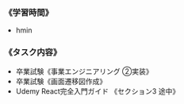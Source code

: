 ### 《学習時間》  
- hmin

### 《タスク内容》
- 卒業試験《事業エンジニアリング ②実装》
- 卒業試験《画面遷移図作成》
- Udemy React完全入門ガイド 《セクション3 途中》
